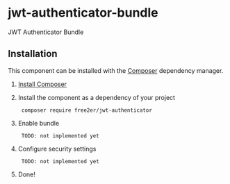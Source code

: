 # jwt-authenticator-bundle
JWT Authenticator Bundle

## Installation
This component can be installed with the [Composer](https://getcomposer.org/) dependency manager.

1. [Install Composer](https://getcomposer.org/doc/00-intro.md)

2. Install the component as a dependency of your project

        composer require free2er/jwt-authenticator

3. Enable bundle

        TODO: not implemented yet

4. Configure security settings

        TODO: not implemented yet

5. Done!
